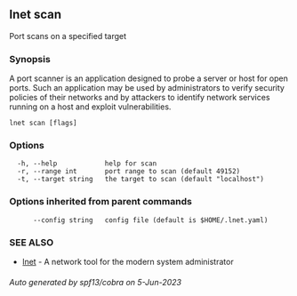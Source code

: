 ## lnet scan

Port scans on a specified target

### Synopsis

A port scanner is an application designed to probe a server or 
host for open ports. Such an application may be used by 
administrators to verify security policies of their networks 
and by attackers to identify network services running on a 
host and exploit vulnerabilities.

```
lnet scan [flags]
```

### Options

```
  -h, --help            help for scan
  -r, --range int       port range to scan (default 49152)
  -t, --target string   the target to scan (default "localhost")
```

### Options inherited from parent commands

```
      --config string   config file (default is $HOME/.lnet.yaml)
```

### SEE ALSO

* [lnet](lnet.md)	 - A network tool for the modern system administrator

###### Auto generated by spf13/cobra on 5-Jun-2023
